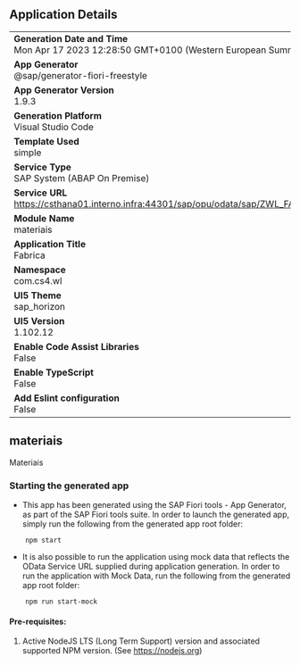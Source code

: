 ## Application Details
|               |
| ------------- |
|**Generation Date and Time**<br>Mon Apr 17 2023 12:28:50 GMT+0100 (Western European Summer Time)|
|**App Generator**<br>@sap/generator-fiori-freestyle|
|**App Generator Version**<br>1.9.3|
|**Generation Platform**<br>Visual Studio Code|
|**Template Used**<br>simple|
|**Service Type**<br>SAP System (ABAP On Premise)|
|**Service URL**<br>https://csthana01.interno.infra:44301/sap/opu/odata/sap/ZWL_FAB_MAT_SRV
|**Module Name**<br>materiais|
|**Application Title**<br>Fabrica |
|**Namespace**<br>com.cs4.wl|
|**UI5 Theme**<br>sap_horizon|
|**UI5 Version**<br>1.102.12|
|**Enable Code Assist Libraries**<br>False|
|**Enable TypeScript**<br>False|
|**Add Eslint configuration**<br>False|

## materiais

Materiais 

### Starting the generated app

-   This app has been generated using the SAP Fiori tools - App Generator, as part of the SAP Fiori tools suite.  In order to launch the generated app, simply run the following from the generated app root folder:

```
    npm start
```

- It is also possible to run the application using mock data that reflects the OData Service URL supplied during application generation.  In order to run the application with Mock Data, run the following from the generated app root folder:

```
    npm run start-mock
```

#### Pre-requisites:

1. Active NodeJS LTS (Long Term Support) version and associated supported NPM version.  (See https://nodejs.org)


